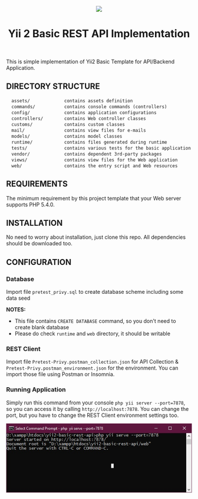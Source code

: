 <p align="center">
    <a href="https://github.com/yiisoft" target="_blank">
        <img src="https://avatars0.githubusercontent.com/u/993323" height="100px">
    </a>
    <h1 align="center">Yii 2 Basic REST API Implementation</h1>
    <br>
</p>

This is simple implementation of Yii2 Basic Template for API/Backend Application.

DIRECTORY STRUCTURE
-------------------

      assets/             contains assets definition
      commands/           contains console commands (controllers)
      config/             contains application configurations
      controllers/        contains Web controller classes
      customs/            contains custom classes
      mail/               contains view files for e-mails
      models/             contains model classes
      runtime/            contains files generated during runtime
      tests/              contains various tests for the basic application
      vendor/             contains dependent 3rd-party packages
      views/              contains view files for the Web application
      web/                contains the entry script and Web resources



REQUIREMENTS
------------

The minimum requirement by this project template that your Web server supports PHP 5.4.0.


INSTALLATION
------------

No need to worry about installation, just clone this repo. All dependencies should be downloaded too.

CONFIGURATION
-------------

### Database

Import file `pretest_privy.sql` to create database scheme including some data seed

**NOTES:**
- This file contains `CREATE DATABASE` command, so you don't need to create blank database
- Please do check `runtime` and `web` directory, it should be writable

### REST Client

Import file `Pretest-Privy.postman_collection.json` for API Collection & `Pretest-Privy.postman_environment.json` for the environment. You can import those file using Postman or Insomnia.

### Running Application

Simply run this command from your console `php yii server --port=7878`, so you can access it by calling `http://localhost:7878`.
You can change the port, but you have to change the REST Client environment settings too.

<img src="https://raw.githubusercontent.com/amculin/yii2-basic-rest-api/develop/readme-source/running-yii-application.jpg" />
